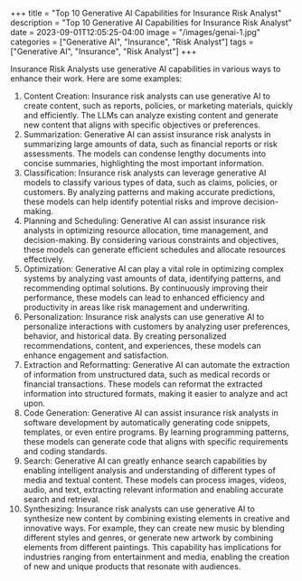 +++
title = "Top 10 Generative AI Capabilities for Insurance Risk Analyst"
description = "Top 10 Generative AI Capabilities for Insurance Risk Analyst"
date = 2023-09-01T12:05:25-04:00
image = "/images/genai-1.jpg"
categories = ["Generative AI", "Insurance", "Risk Analyst"]
tags = ["Generative AI", "Insurance", "Risk Analyst"]
+++

Insurance Risk Analysts use generative AI capabilities in various ways to enhance their work. Here are some examples:

1. Content Creation: Insurance risk analysts can use generative AI to create content, such as reports, policies, or marketing materials, quickly and efficiently. The LLMs can analyze existing content and generate new content that aligns with specific objectives or preferences.
2. Summarization: Generative AI can assist insurance risk analysts in summarizing large amounts of data, such as financial reports or risk assessments. The models can condense lengthy documents into concise summaries, highlighting the most important information.
3. Classification: Insurance risk analysts can leverage generative AI models to classify various types of data, such as claims, policies, or customers. By analyzing patterns and making accurate predictions, these models can help identify potential risks and improve decision-making.
4. Planning and Scheduling: Generative AI can assist insurance risk analysts in optimizing resource allocation, time management, and decision-making. By considering various constraints and objectives, these models can generate efficient schedules and allocate resources effectively.
5. Optimization: Generative AI can play a vital role in optimizing complex systems by analyzing vast amounts of data, identifying patterns, and recommending optimal solutions. By continuously improving their performance, these models can lead to enhanced efficiency and productivity in areas like risk management and underwriting.
6. Personalization: Insurance risk analysts can use generative AI to personalize interactions with customers by analyzing user preferences, behavior, and historical data. By creating personalized recommendations, content, and experiences, these models can enhance engagement and satisfaction.
7. Extraction and Reformatting: Generative AI can automate the extraction of information from unstructured data, such as medical records or financial transactions. These models can reformat the extracted information into structured formats, making it easier to analyze and act upon.
8. Code Generation: Generative AI can assist insurance risk analysts in software development by automatically generating code snippets, templates, or even entire programs. By learning programming patterns, these models can generate code that aligns with specific requirements and coding standards.
9. Search: Generative AI can greatly enhance search capabilities by enabling intelligent analysis and understanding of different types of media and textual content. These models can process images, videos, audio, and text, extracting relevant information and enabling accurate search and retrieval.
10. Synthesizing: Insurance risk analysts can use generative AI to synthesize new content by combining existing elements in creative and innovative ways. For example, they can create new music by blending different styles and genres, or generate new artwork by combining elements from different paintings. This capability has implications for industries ranging from entertainment and media, enabling the creation of new and unique products that resonate with audiences.
